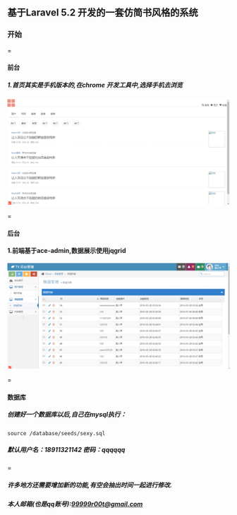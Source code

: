 ## 基于Laravel 5.2 开发的一套仿简书风格的系统

### 开始

=
#### 前台

##### 1.首页其实是手机版本的,在chrome 开发工具中,选择手机去浏览

![](public/demo/index.png) 

=
#### 后台

#### 1.前端基于ace-admin,数据展示使用jqgrid


![](public/demo/backend.png) 

=
#### 数据库

##### 创建好一个数据库以后,自己在mysql执行：
```source /database/seeds/sexy.sql```

##### 默认用户名：18911321142 密码：qqqqqq

=
##### 许多地方还需要增加新的功能,有空会抽出时间一起进行修改.

##### 本人邮箱(也是qq账号):99999r00t@gmail.com
